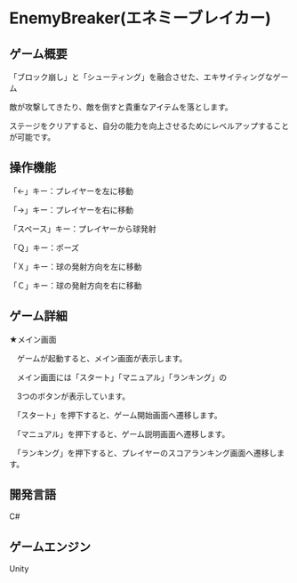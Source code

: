 # EnemyBreaker(エネミーブレイカー)

## ゲーム概要
「ブロック崩し」と「シューティング」を融合させた、エキサイティングなゲーム

敵が攻撃してきたり、敵を倒すと貴重なアイテムを落とします。

ステージをクリアすると、自分の能力を向上させるためにレベルアップすることが可能です。

## 操作機能
「←」キー：プレイヤーを左に移動

「→」キー：プレイヤーを右に移動

「スペース」キー：プレイヤーから球発射

「Ｑ」キー：ポーズ

「Ｘ」キー：球の発射方向を左に移動

「Ｃ」キー：球の発射方向を右に移動

## ゲーム詳細
★メイン画面

　ゲームが起動すると、メイン画面が表示します。
 
　メイン画面には「スタート」「マニュアル」「ランキング」の
 
　3つのボタンが表示しています。
 
　「スタート」を押下すると、ゲーム開始画面へ遷移します。
 
　「マニュアル」を押下すると、ゲーム説明画面へ遷移します。
 
　「ランキング」を押下すると、プレイヤーのスコアランキング画面へ遷移します。
 

## 開発言語
C#

## ゲームエンジン
Unity
